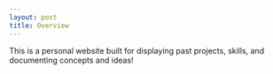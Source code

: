```yaml
---
layout: post
title: Overview
---
```


This is a personal website built for displaying past projects, skills, and documenting concepts and ideas!



